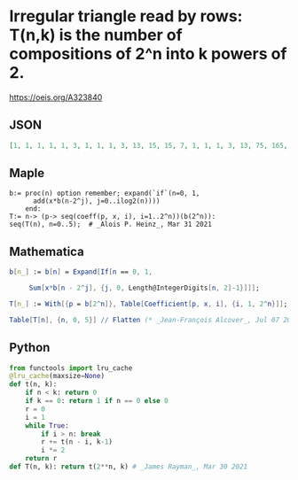 # Irregular triangle read by rows: T\(n,k\) is the number of compositions of 2^n into k powers of 2\.
https://oeis.org/A323840
## JSON
```JSON
[1, 1, 1, 1, 1, 3, 1, 1, 1, 3, 13, 15, 15, 7, 1, 1, 1, 3, 13, 75, 165, 357, 645, 927, 1095, 957, 627, 299, 91, 15, 1, 1, 1, 3, 13, 75, 525, 1827, 5965, 18315, 51885, 130977, 304953, 646373, 1238601, 2143065, 3331429, 4663967, 5867703]
```
## Maple
```Maple
b:= proc(n) option remember; expand(`if`(n=0, 1,
      add(x*b(n-2^j), j=0..ilog2(n))))
    end:
T:= n-> (p-> seq(coeff(p, x, i), i=1..2^n))(b(2^n)):
seq(T(n), n=0..5);  # _Alois P. Heinz_, Mar 31 2021
```
## Mathematica
```Mathematica
b[n_] := b[n] = Expand[If[n == 0, 1,
```
```Mathematica
     Sum[x*b[n - 2^j], {j, 0, Length@IntegerDigits[n, 2]-1}]]];
```
```Mathematica
T[n_] := With[{p = b[2^n]}, Table[Coefficient[p, x, i], {i, 1, 2^n}]];
```
```Mathematica
Table[T[n], {n, 0, 5}] // Flatten (* _Jean-François Alcover_, Jul 07 2021, after _Alois P. Heinz_ *)
```
## Python
```Python
from functools import lru_cache
@lru_cache(maxsize=None)
def t(n, k):
    if n < k: return 0
    if k == 0: return 1 if n == 0 else 0
    r = 0
    i = 1
    while True:
        if i > n: break
        r += t(n - i, k-1)
        i *= 2
    return r
def T(n, k): return t(2**n, k) # _James Rayman_, Mar 30 2021
```
